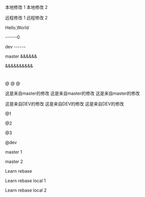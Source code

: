 
本地修改 1
本地修改 2

远程修改 1
远程修改 2

Hello,World



------0



dev ------

master &&&&&&

&&&&&&&&&&

#
#
#

@
@
@

这是来自master的修改
这是来自master的修改
这是来自master的修改


这是来自DEV的修改
这是来自DEV的修改
这是来自DEV的修改

@1

@2

@3

@dev

master 1

master 2



Learn rebase




Learn rebase local 1

Learn rebase local 2
